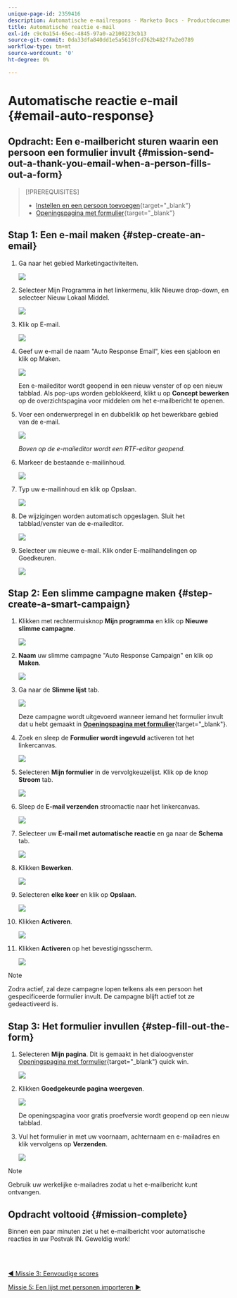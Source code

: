 ```yaml
---
unique-page-id: 2359416
description: Automatische e-mailrespons - Marketo Docs - Productdocumentatie
title: Automatische reactie e-mail
exl-id: c9c0a154-65ec-4845-97a0-a2100223cb13
source-git-commit: 0da33dfa840dd1e5a5618fcd762b482f7a2e0789
workflow-type: tm+mt
source-wordcount: '0'
ht-degree: 0%

---
```


# Automatische reactie e-mail {#email-auto-response}

## Opdracht: Een e-mailbericht sturen waarin een persoon een formulier invult {#mission-send-out-a-thank-you-email-when-a-person-fills-out-a-form}

>[!PREREQUISITES]
>
>* [Instellen en een persoon toevoegen](/help/marketo/getting-started/quick-wins/get-set-up-and-add-a-person.md){target=&quot;_blank&quot;}
>* [Openingspagina met formulier](/help/marketo/getting-started/quick-wins/landing-page-with-a-form.md){target=&quot;_blank&quot;}


## Stap 1: Een e-mail maken {#step-create-an-email}

1. Ga naar het gebied Marketingactiviteiten.

   ![](assets/one-2.png)

1. Selecteer Mijn Programma in het linkermenu, klik Nieuwe drop-down, en selecteer Nieuw Lokaal Middel.

   ![](assets/two-3.png)

1. Klik op E-mail.

   ![](assets/three-2.png)

1. Geef uw e-mail de naam &quot;Auto Response Email&quot;, kies een sjabloon en klik op Maken.

   ![](assets/four-1.png)

   Een e-maileditor wordt geopend in een nieuw venster of op een nieuw tabblad. Als pop-ups worden geblokkeerd, klikt u op **Concept bewerken** op de overzichtspagina voor middelen om het e-mailbericht te openen.

1. Voer een onderwerpregel in en dubbelklik op het bewerkbare gebied van de e-mail.

   ![](assets/five-2.png)

   _Boven op de e-maileditor wordt een RTF-editor geopend._

1. Markeer de bestaande e-mailinhoud.

   ![](assets/six-2.png)

1. Typ uw e-mailinhoud en klik op Opslaan.

   ![](assets/seven-2.png)

1. De wijzigingen worden automatisch opgeslagen. Sluit het tabblad/venster van de e-maileditor.

   ![](assets/eight-1.png)

1. Selecteer uw nieuwe e-mail. Klik onder E-mailhandelingen op Goedkeuren.

   ![](assets/image2014-9-24-11-3a55-3a16.png)

## Stap 2: Een slimme campagne maken {#step-create-a-smart-campaign}

1. Klikken met rechtermuisknop **Mijn programma** en klik op **Nieuwe slimme campagne**.

   ![](assets/image2014-9-24-11-3a56-3a13.png)

1. **Naam** uw slimme campagne &quot;Auto Response Campaign&quot; en klik op **Maken**.

   ![](assets/image2014-9-24-11-3a56-3a25.png)

1. Ga naar de **Slimme lijst** tab.

   ![](assets/image2014-9-24-11-3a56-3a38.png)

   Deze campagne wordt uitgevoerd wanneer iemand het formulier invult dat u hebt gemaakt in [**Openingspagina met formulier**](/help/marketo/getting-started/quick-wins/landing-page-with-a-form.md){target=&quot;_blank&quot;}.

1. Zoek en sleep de **Formulier wordt ingevuld** activeren tot het linkercanvas.

   ![](assets/image2014-9-24-11-3a57-3a18.png)

1. Selecteren **Mijn formulier** in de vervolgkeuzelijst. Klik op de knop **Stroom** tab.

   ![](assets/image2014-9-24-11-3a57-3a29.png)

1. Sleep de **E-mail verzenden** stroomactie naar het linkercanvas.

   ![](assets/image2014-9-24-11-3a57-3a41.png)

1. Selecteer uw **E-mail met automatische reactie** en ga naar de **Schema** tab.

   ![](assets/image2014-9-24-11-3a57-3a53.png)

1. Klikken **Bewerken**.

   ![](assets/8.png)

1. Selecteren **elke keer** en klik op **Opslaan**.

   ![](assets/9.png)

1. Klikken **Activeren**.

   ![](assets/10.png)

1. Klikken **Activeren** op het bevestigingsscherm.

   ![](assets/11.png)

>[!NOTE]
>
>Zodra actief, zal deze campagne lopen telkens als een persoon het gespecificeerde formulier invult. De campagne blijft actief tot ze gedeactiveerd is.

## Stap 3: Het formulier invullen {#step-fill-out-the-form}

1. Selecteren **Mijn pagina**. Dit is gemaakt in het dialoogvenster [Openingspagina met formulier](/help/marketo/getting-started/quick-wins/landing-page-with-a-form.md){target=&quot;_blank&quot;} quick win.

   ![](assets/image2014-9-24-12-3a0-3a8.png)

1. Klikken **Goedgekeurde pagina weergeven**.

   ![](assets/image2014-9-24-12-3a0-3a18.png)

   De openingspagina voor gratis proefversie wordt geopend op een nieuw tabblad.

1. Vul het formulier in met uw voornaam, achternaam en e-mailadres en klik vervolgens op **Verzenden**.

   ![](assets/image2014-9-24-12-3a0-3a28.png)

>[!NOTE]
>
>Gebruik uw werkelijke e-mailadres zodat u het e-mailbericht kunt ontvangen.

## Opdracht voltooid {#mission-complete}

Binnen een paar minuten ziet u het e-mailbericht voor automatische reacties in uw Postvak IN. Geweldig werk!

<br> 

[◄ Missie 3: Eenvoudige scores](/help/marketo/getting-started/quick-wins/simple-scoring.md)

[Missie 5: Een lijst met personen importeren ►](/help/marketo/getting-started/quick-wins/import-a-list-of-people.md)
